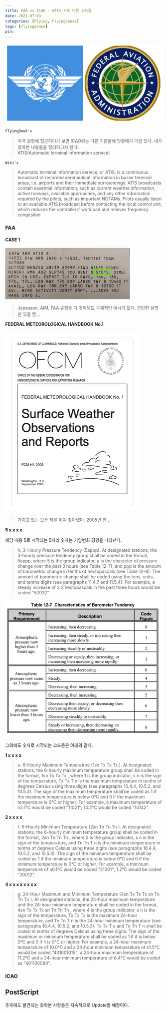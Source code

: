 ```yaml
---
title: FAA vs ICAO - ATIS 서로 다른 코드들
date: 2021-07-03
categories: [Flying, FlyingSense]
tags: [flyingsense]
pin:
---
```

![time](/img/flying/sense/faaicao/icaofaa.png)

`FlyingDeuk's`
> 미국 공항에 접근하다가 보면 ICAO와는 다른 기준들에 당황때가 가끔 있다. 내가 찾아본 내용들을 정리하고자 한다. <br>
ATIS(Automatic terminal information service)

`Wiki's`
>Automatic terminal information service, or ATIS, is a continuous broadcast of recorded aeronautical information in busier terminal areas, i.e. airports and their immediate surroundings. ATIS broadcasts contain essential information, such as current weather information, active runways, available approaches, and any other information required by the pilots, such as important NOTAMs. Pilots usually listen to an available ATIS broadcast before contacting the local control unit, which reduces the controllers' workload and relieves frequency congestion

### FAA
#### CASE 1
![atis](/img/flying/sense/faaicao/atis.jpg)

>Jepessen, AIM, FAA 규정을 다 찾아봐도 구체적인 예시가 없다. 간단한 설명만 있을 뿐...


**FEDERAL METEOROLOGICAL HANDBOOK No.1**

![atis](/img/flying/sense/faaicao/handbook.jpg)
>가지고 있는 모든 책을 뒤져 찾아냈다. 2005년 판...



**5 x x x x**

해당 내용 5로 시작되는 5자리 숫자는 기압변화 경향을 나타낸다.  

> h. 3-Hourly Pressure Tendency (5appp). At designated stations, the 3-hourly pressure tendency group shall be coded in the format, 5appp, where 5 is the group indicator, a is the character of pressure change over the past 3 hours (see Table 12-7), and ppp is the amount of barometric change in tenths of hectopascals (see Table 12-8). The amount of barometric change shall be coded using the tens, units, and tenths digits (see paragraphs 11.4.7 and 11.5.4). For example, a steady increase of 3.2 hectopascals in the past three hours would be coded "52032"



![atis](/img/flying/sense/faaicao/atis1.jpg)



그외에도 숫자로 시작되는 코드등은 아래와 같다.

**1 x x x x**

> e. 6-Hourly Maximum Temperature (1sn Tx Tx Tx ). At designated stations, the 6-hourly maximum temperature group shall be coded in the format, 1sn Tx Tx Tx , where 1 is the group indicator, s n is the sign of the temperature, Tx Tx T x is the maximum temperature in tenths of degrees Celsius using three digits (see paragraphs 10.4.4, 10.5.2, and 10.5.3). The sign of the maximum temperature shall be coded as 1 if the maximum temperature is below 0°C and 0 if the maximum temperature is 0°C or higher. For example, a maximum temperature of n2.1°C would be coded "11021"; 14.2°C would be coded "10142".

**2 x x x x**
>f. 6-Hourly Minimum Temperature (2sn Tn Tn Tn ). At designated stations, the 6-hourly minimum temperature group shall be coded in the format, 2sn Tn Tn Tn , where 2 is the group indicator, s n is the sign of the temperature, and Tn Tn T n is the minimum temperature in tenths of degrees Celsius using three digits (see paragraphs 10.4.4, 10.5.2, and 10.5.3). The sign of the minimum temperature shall be coded as 1 if the minimum temperature is below 0°C and 0 if the minimum temperature is 0°C or higher. For example, a minimum temperature of n0.1°C would be coded "21001"; 1.2°C would be coded "20012".

**4 x x x x x x x x**
>g. 24-Hour Maximum and Minimum Temperature (4sn Tx Tx Tx sn Tn Tn Tn ). At designated stations, the 24-hour maximum temperature and the 24-hour minimum temperature shall be coded in the format, 4sn Tx Tx Tx sn Tn Tn Tn , where 4 is the group indicator, s n is the sign of the temperature, Tx Tx Tx  is the maximum 24-hour temperature, and Tn Tn T n is the 24-hour minimum temperature (see paragraphs 10.4.4, 10.5.2, and 10.5.3). Tx Tx T x and Tn Tn T n shall be coded in tenths of degrees Celsius using three digits. The sign of the maximum or minimum temperature shall be coded as 1 if it is below 0°C and 0 if it is 0°C or higher. For example, a 24-hour maximum temperature of 10.0°C and a 24-hour minimum temperature of n1.5°C would be coded "401001015"; a 24-hour maximum temperature of 11.2°C and a 24-hour minimum temperature of 8.4°C would be coded as "401120084".


### ICAO


## PostScript
추후에도 발견되는 찾아본 사항들은 지속적으로 Update할 예정이다.
